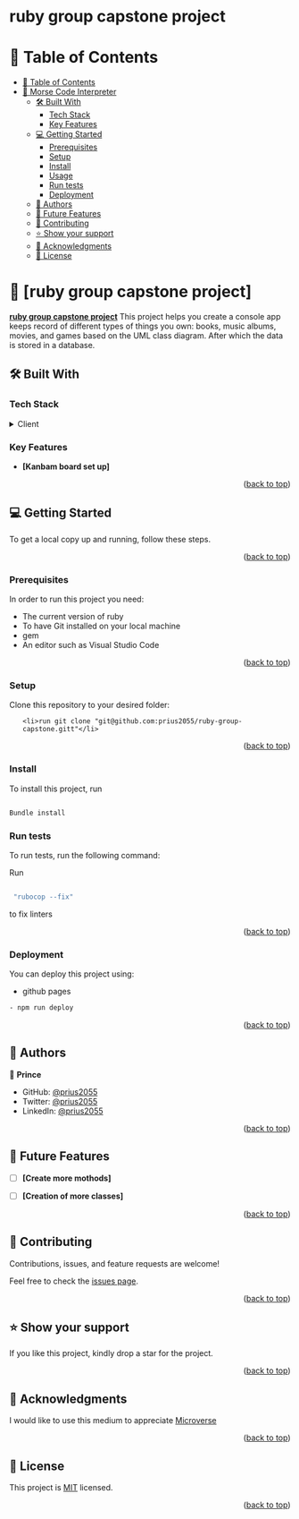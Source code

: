 # ruby group capstone project

<a name="readme-top"></a>

<!-- TABLE OF CONTENTS -->

# 📗 Table of Contents

- [📗 Table of Contents](#-table-of-contents)
- [📖 Morse Code Interpreter](#-about-project-)
  - [🛠 Built With ](#-built-with-)
    - [Tech Stack ](#tech-stack-)
    - [Key Features ](#key-features-)
  - [💻 Getting Started ](#-getting-started-)
    - [Prerequisites](#prerequisites)
    - [Setup](#setup)
    - [Install](#install)
    - [Usage ](#usage-)
    - [Run tests ](#run-tests-)
    - [Deployment ](#deployment-)
  - [👥 Authors ](#-authors-)
  - [🔭 Future Features ](#-future-features-)
  - [🤝 Contributing ](#-contributing-)
  - [⭐️ Show your support ](#️-show-your-support-)
  - [🙏 Acknowledgments ](#-acknowledgments-)
  - [📝 License ](#-license-)

<!-- PROJECT DESCRIPTION -->

# 📖 [ruby group capstone project] <a name="about-project"></a>

**[ruby group capstone project]()** This project helps you create a console app keeps record of different types of things you own: books, music albums, movies, and games based on the UML class diagram. After which the data is stored in a database.

## 🛠 Built With <a name="built-with"></a>

### Tech Stack <a name="tech-stack"></a>

<details>
  <summary>Client</summary>
  <ul>
    <li>RUBY</li>
  </ul>
</details>

<!-- Features -->

### Key Features <a name="key-features"></a>

- **[Kanbam board set up]**

<p align="right">(<a href="#readme-top">back to top</a>)</p>

<!-- GETTING STARTED -->

## 💻 Getting Started <a name="getting-started"></a>

To get a local copy up and running, follow these steps.

<p align="right">(<a href="#readme-top">back to top</a>)</p>

### Prerequisites

In order to run this project you need:

<ul>
    <li>The current version of ruby</li>
    <li>To have Git installed on your local machine</li>
    <li>gem </li>
    <li>An editor such as Visual Studio Code</li>
  </ul>
  
<p align="right">(<a href="#readme-top">back to top</a>)</p>

### Setup

Clone this repository to your desired folder:

<ul>

    <li>run git clone "git@github.com:prius2055/ruby-group-capstone.gitt"</li>
   
  </ul>
  
  <p align="right">(<a href="#readme-top">back to top</a>)</p>

### Install

To install this project, run

```sh

Bundle install

```


### Run tests <a name="run-tests"></a>

To run tests, run the following command:

Run
```sh

 "rubocop --fix"

```
 to fix linters

<p align="right">(<a href="#readme-top">back to top</a>)</p>

### Deployment <a name="triangular_flag_on_post-deployment"></a>

You can deploy this project using:

- github pages
```sh
- npm run deploy
```

<p align="right">(<a href="#readme-top">back to top</a>)</p>

<!-- AUTHORS -->

## 👥 Authors <a name="authors"></a>

 
 👤 **Prince**
 
 - GitHub: [@prius2055](https://github.com/prius2055)
 - Twitter: [@prius2055](https://www.twitter.com/prius2055)
 - LinkedIn: [@prius2055](https://www.linkedin.com/in/princenwuke)


<p align="right">(<a href="#readme-top">back to top</a>)</p>

<!-- FUTURE FEATURES -->

## 🔭 Future Features <a name="future-features"></a>

- [ ] **[Create more mothods]**
- [ ] **[Creation of more classes]**


<p align="right">(<a href="#readme-top">back to top</a>)</p>

<!-- CONTRIBUTING -->

## 🤝 Contributing <a name="contributing"></a>

Contributions, issues, and feature requests are welcome!

Feel free to check the [issues page](../../issues/).

<p align="right">(<a href="#readme-top">back to top</a>)</p>

<!-- SUPPORT -->

## ⭐️ Show your support <a name="support"></a>

If you like this project, kindly drop a star for the project.

<p align="right">(<a href="#readme-top">back to top</a>)</p>

<!-- ACKNOWLEDGEMENTS -->

## 🙏 Acknowledgments <a name="acknowledgements"></a>

I would like to use this medium to appreciate [Microverse](https://microverse.org)

<p align="right">(<a href="#readme-top">back to top</a>)</p>

<!-- LICENSE -->

## 📝 License <a name="license"></a>

This project is [MIT](./LICENSE) licensed.

<p align="right">(<a href="#readme-top">back to top</a>)</p>